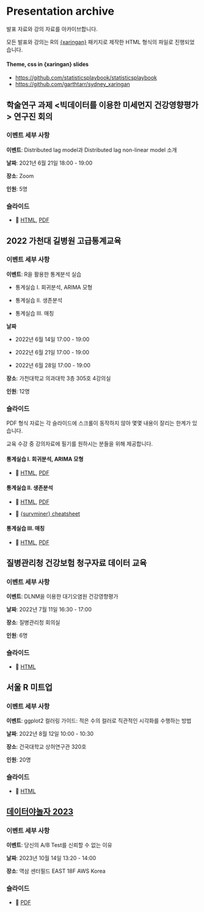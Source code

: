 # Presentation archive
발표 자료와 강의 자료를 아카이브합니다.

모든 발표와 강의는 R의 [{xaringan}](https://github.com/yihui/xaringan) 패키지로 제작한 HTML 형식의 파일로 진행되었습니다.

#### Theme, css in {xaringan} slides
- https://github.com/statisticsplaybook/statisticsplaybook
- https://github.com/garthtarr/sydney_xaringan

## 학술연구 과제 <빅데이터를 이용한 미세먼지 건강영향평가> 연구진 회의

### 이벤트 세부 사항
**이벤트**: Distributed lag model과 Distributed lag non-linear model 소개

**날짜**: 2021년 6월 21일 18:00 - 19:00

**장소**: Zoom

**인원**: 5명

### 슬라이드

- 🔗 [HTML](https://be-favorite.github.io/Presentation_archive/DLM%2C%20DLNM/Introduction_dlm%2Cdlnm.html), [PDF](https://be-favorite.github.io/Presentation_archive/DLM%2C%20DLNM/Introduction%20to%20DLM%20and%20DLNM.pdf)

## 2022 가천대 길병원 고급통계교육

### 이벤트 세부 사항
**이벤트**: R을 활용한 통계분석 실습

- 통계실습 I. 회귀분석, ARIMA 모형

- 통계실습 II. 생존분석

- 통계실습 III. 매칭

**날짜**

- 2022년 6월 14일 17:00 - 19:00

- 2022년 6월 21일 17:00 - 19:00

- 2022년 6월 28일 17:00 - 19:00

**장소**: 가천대학교 의과대학 3층 305호 4강의실

**인원**: 12명

### 슬라이드
PDF 형식 자료는 각 슬라이드에 스크롤이 동작하지 않아 몇몇 내용이 잘리는 한계가 있습니다. 

교육 수강 중 강의자료에 필기를 원하시는 분들을 위해 제공합니다.

#### 통계실습 I. 회귀분석, ARIMA 모형
- 🔗 [HTML](https://be-favorite.github.io/Presentation_archive/1_regression_arima/1_regression_arima.html#1), [PDF](https://be-favorite.github.io/Presentation_archive/1_regression_arima/1_regression_arima.pdf)

#### 통계실습 II. 생존분석
- 🔗 [HTML](https://be-favorite.github.io/Presentation_archive/2_survival/2_survival.html#1), [PDF](https://be-favorite.github.io/Presentation_archive/2_survival/2_survival.pdf)

- 🔗 [{survminer} cheatsheet](https://be-favorite.github.io/Presentation_archive/2_survival/survminer_cheatsheet.pdf)

#### 통계실습 III. 매칭
- 🔗 [HTML](https://be-favorite.github.io/Presentation_archive/3_matching/3_matching.html#1), [PDF](https://be-favorite.github.io/Presentation_archive/3_matching/3_matching.pdf)

## 질병관리청 건강보험 청구자료 데이터 교육

### 이벤트 세부 사항
**이벤트**: DLNM을 이용한 대기오염원 건강영향평가

**날짜**: 2022년 7월 11일 16:30 - 17:00

**장소**: 질병관리청 회의실

**인원**: 6명

### 슬라이드

- 🔗 [HTML](https://be-favorite.github.io/Presentation_archive/kdca_dlnm/kdca_dlnm.html)

## 서울 R 미트업

### 이벤트 세부 사항
**이벤트**: ggplot2 컬러링 가이드: 적은 수의 컬러로 직관적인 시각화를 수행하는 방법

**날짜**: 2022년 8월 12일 10:00 - 10:30

**장소**: 건국대학교 상허연구관 320호

**인원**: 20명

### 슬라이드

- 🔗 [HTML](https://be-favorite.github.io/Presentation_archive/coloring_guide/coloring_guide.html)

## [데이터야놀자 2023](https://event-us.kr/datayanolja2020/event/71715?utm_source=mail&utm_medium=e_remind&utm_campaign=event_remind&utm_content=eventname_btn)

### 이벤트 세부 사항
**이벤트**: 당신의 A/B Test를 신뢰할 수 없는 이유

**날짜**: 2023년 10월 14일 13:20 - 14:00

**장소**: 역삼 센터필드 EAST 18F AWS Korea

### 슬라이드

- 🔗 [PDF](https://be-favorite.github.io/Presentation_archive/coloring_guide/coloring_guide.html)
